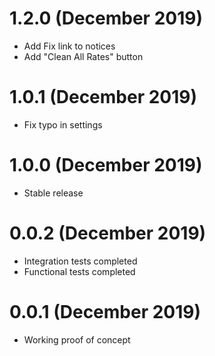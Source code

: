 # 1.2.0 (December 2019)
- Add Fix link to notices
- Add "Clean All Rates" button

# 1.0.1 (December 2019)
- Fix typo in settings

# 1.0.0 (December 2019)
- Stable release

# 0.0.2 (December 2019)
- Integration tests completed
- Functional tests completed

# 0.0.1 (December 2019)
- Working proof of concept
